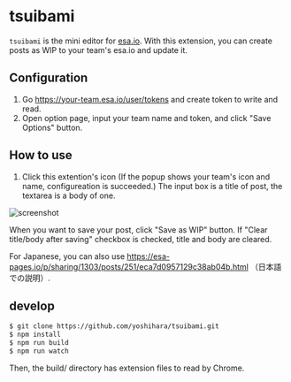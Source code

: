 # tsuibami

`tsuibami` is the mini editor for [esa.io](https://esa.io/).
With this extension, you can create posts as WIP to your team's esa.io and update it.

## Configuration

1. Go https://your-team.esa.io/user/tokens and create token to write and read.
1. Open option page, input your team name and token, and click "Save Options" button.

## How to use

1. Click this extention's icon (If the popup shows your team's icon and name, configureation is succeeded.)
The input box is a title of post, the textarea is a body of one.

![screenshot](https://github.com/yoshihara/tsuibami/blob/master/misc/screenshot.png)

When you want to save your post, click "Save as WIP" button. If "Clear title/body after saving" checkbox is checked, title and body are cleared.

For Japanese, you can also use https://esa-pages.io/p/sharing/1303/posts/251/eca7d0957129c38ab04b.html （日本語での説明）.

## develop

```sh
$ git clone https://github.com/yoshihara/tsuibami.git
$ npm install
$ npm run build
$ npm run watch
```

Then, the build/ directory has extension files to read by Chrome.

